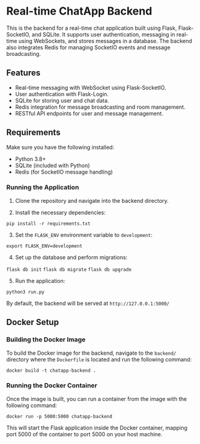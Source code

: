 # Real-time ChatApp Backend

This is the backend for a real-time chat application built using Flask, Flask-SocketIO, and SQLite. It supports user authentication, messaging in real-time using WebSockets, and stores messages in a database. The backend also integrates Redis for managing SocketIO events and message broadcasting.

## Features

- Real-time messaging with WebSocket using Flask-SocketIO.
- User authentication with Flask-Login.
- SQLite for storing user and chat data.
- Redis integration for message broadcasting and room management.
- RESTful API endpoints for user and message management.

## Requirements

Make sure you have the following installed:

- Python 3.8+
- SQLite (included with Python)
- Redis (for SocketIO message handling)
  
### Running the Application

1. Clone the repository and navigate into the backend directory.

2. Install the necessary dependencies:

`pip install -r requirements.txt`

3. Set the `FLASK_ENV` environment variable to `development`:

`export FLASK_ENV=development`

4. Set up the database and perform migrations:

`flask db init`
`flask db migrate`
`flask db upgrade`

5. Run the application:

`python3 run.py`

By default, the backend will be served at `http://127.0.0.1:5000/`

## Docker Setup

### Building the Docker Image

To build the Docker image for the backend, navigate to the `backend/` directory where the `Dockerfile` is located and run the following command:

`docker build -t chatapp-backend .`

### Running the Docker Container

Once the image is built, you can run a container from the image with the following command:

`docker run -p 5000:5000 chatapp-backend`

This will start the Flask application inside the Docker container, mapping port 5000 of the container to port 5000 on your host machine.
